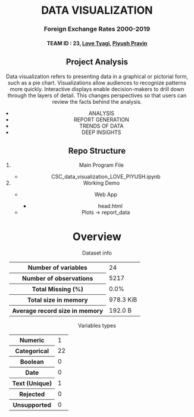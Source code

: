 <center><h1>DATA VISUALIZATION</h1></center>
<center><h3>Foreign Exchange Rates 2000-2019</h3></center>
<center><h4>TEAM ID : 23, <a href="https://github.com/lovetyagi-17">Love Tyagi</a>, <a href="https://github.com/piyushP7pravin"> Piyush Pravin</a>
 
 
<h2> Project Analysis </h2>
<p>Data visualization refers to presenting data in a graphical or pictorial form, such as a pie chart. Visualizations allow audiences to recognize patterns more quickly. Interactive displays enable decision-makers to drill down through the layers of detail. This changes perspectives so that users can review the facts behind the analysis.
</p>
<ul>
    <li>ANALYSIS
</li>
    <li>REPORT GENERATION</li>
    <li>TRENDS OF DATA
</li>
    <li>DEEP INSIGHTS</li>
   </ul>
    

<h2>Repo Structure</h2>
<ol>
    <li> Main Program File </li>
         <ul>
             <li>CSC_data_visualization_LOVE_PIYUSH.ipynb</li>
    </ul>
    <li> Working Demo </li>
        <ul> 
            <li>Web App</li>
                <ul>
                    <li>head.html</li>
            </ul>
            <li> Plots -> report_data</li>
            </ol>
<div class="container pandas-profiling">
    <div class="row headerrow highlight">
        <h1>Overview</h1>
    </div>
    <div class="row variablerow">
    <div class="col-md-6 namecol">
        <p class="h4">Dataset info</p>
        <table class="stats" style="margin-left: 1em;">
            <tbody>
            <tr>
                <th>Number of variables</th>
                <td>24 </td>
            </tr>
            <tr>
                <th>Number of observations</th>
                <td>5217 </td>
            </tr>
            <tr>
                <th>Total Missing (%)</th>
                <td>0.0% </td>
            </tr>
            <tr>
                <th>Total size in memory</th>
                <td>978.3 KiB </td>
            </tr>
            <tr>
                <th>Average record size in memory</th>
                <td>192.0 B </td>
            </tr>
            </tbody>
        </table>
    </div>
    <div class="col-md-6 namecol">
        <p class="h4">Variables types</p>
        <table class="stats" style="margin-left: 1em;">
            <tbody>
            <tr>
                <th>Numeric</th>
                <td>1 </td>
            </tr>
            <tr>
                <th>Categorical</th>
                <td>22 </td>
            </tr>
            <tr>
                <th>Boolean</th>
                <td>0 </td>
            </tr>
            <tr>
                <th>Date</th>
                <td>0 </td>
            </tr>
            <tr>
                <th>Text (Unique)</th>
                <td>1 </td>
            </tr>
            <tr>
                <th>Rejected</th>
                <td>0 </td>
            </tr>
            <tr>
                <th>Unsupported</th>
                <td>0 </td>
            </tr>
            </tbody>
        </table>
    </div>
